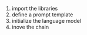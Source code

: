 1. import the libraries 
2. define a prompt template 
3. initialize the language model
4. inove the chain 
